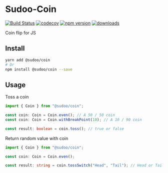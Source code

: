 # Sudoo-Coin

[![Build Status](https://travis-ci.com/SudoDotDog/Sudoo-Coin.svg?branch=master)](https://travis-ci.com/SudoDotDog/Sudoo-Coin)
[![codecov](https://codecov.io/gh/SudoDotDog/Sudoo-Coin/branch/master/graph/badge.svg)](https://codecov.io/gh/SudoDotDog/Sudoo-Coin)
[![npm version](https://badge.fury.io/js/%40sudoo%2Fcoin.svg)](https://www.npmjs.com/package/@sudoo/coin)
[![downloads](https://img.shields.io/npm/dm/@sudoo/coin.svg)](https://www.npmjs.com/package/@sudoo/coin)

Coin flip for JS

## Install

```sh
yarn add @sudoo/coin
# Or
npm install @sudoo/coin --save
```

## Usage

Toss a coin

```ts
import { Coin } from "@sudoo/coin";

const coin: Coin = Coin.even(); // A 50 / 50 coin
const coin: Coin = Coin.withBreakPoint(10); // A 10 / 90 coin

const result: boolean = coin.toss(); // true or false
```

Return random value with coin

```ts
import { Coin } from "@sudoo/coin";

const coin: Coin = Coin.even();

const result: string = coin.tossSwitch("Head", "Tail"); // Head or Tail
```

